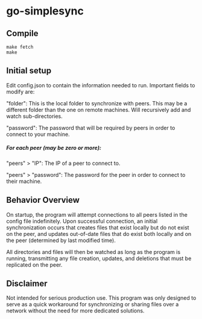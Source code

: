 # go-simplesync

## Compile

```
make fetch
make
```

## Initial setup

Edit config.json to contain the information needed to run. Important fields to modify are:

"folder": This is the local folder to synchronize with peers. This may be a different folder than the one on remote machines. Will recursively add and watch sub-directories.

"password": The password that will be required by peers in order to connect to your machine.

##### For each peer (may be zero or more):

"peers" > "IP": The IP of a peer to connect to.

"peers" > "password": The password for the peer in order to connect to their machine.

## Behavior Overview

On startup, the program will attempt connections to all peers listed in the config file indefinitely. Upon successful connection, an initial synchronization occurs that creates files that exist locally but do not exist on the peer, and updates out-of-date files that do exist both locally and on the peer (determined by last modified time).

All directories and files will then be watched as long as the program is running, transmitting any file creation, updates, and deletions that must be replicated on the peer.

## Disclaimer

Not intended for serious production use. This program was only designed to serve as a quick workaround for synchronizing or sharing files over a network without the need for more dedicated solutions.
